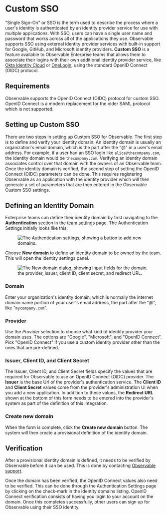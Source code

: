 # Custom SSO

"Single Sign-On" or SSO is the term used to describe the process where a user's identity is authenticated by an identity provider service for use with multiple applications. With SSO, users can have a single user name and password that works across all of the applications they use. Observable supports SSO using external identity provider services with built-in support for Google, GitHub, and Microsoft identity providers. **Custom SSO** is a feature available to Observable Enterprise teams that allows them to associate their logins with their own additional identity provider service, like [Okta Identity Cloud](https://www.okta.com/products/) or [OneLogin](https://www.onelogin.com/pages/openid-connect), using the standard OpenID Connect (OIDC) protocol.

## Requirements

Observable supports the OpenID Connect (OIDC) protocol for custom SSO. OpenID Connect is a modern replacement for the older SAML protocol which is not supported.

## Setting up Custom SSO

There are two steps in setting up Custom SSO for Observable. The first step is to define and verify your identity domain. An identity domain is usually an organization's email domain, which is the part after the "@" in a user's email address. For example, if a user had an SSO login like `alice@thecompany.com`, the identity domain would be `thecompany.com`. Verifying an identity domain associates control over that domain with the owners of an Observable team. Once the identity domain is verified, the second step of setting the OpenID Connect (OIDC) parameters can be done. This requires registering Observable as an application with the identity provider which will then generate a set of parameters that are then entered in the Observable Custom SSO settings.

## Defining an Identity Domain

Enterprise teams can define their identity domain by first navigating to the **Authentication** section in the [team settings](https://observablehq.com/@observablehq/settings) page. The Authentication Settings initially looks like this:

<figure>
    <img
    class="screenshot" style="max-width:450px;"
    src="/accounts-workspaces/assets/image.png"
    alt="The Authentication settings, showing a button to add new domains." />
</figure>

Choose **New domain** to define an identity domain to be owned by the team. This will open the identity settings panel.

<figure>
    <img
    class="screenshot" style="max-width:450px;"
    src="/accounts-workspaces/assets/image@2.png"
    alt="The New domain dialog, showing input fields for the domain, the provider, issuer, client ID, client secret, and redirect URL." />
</figure>

### Domain

Enter your organization's identity domain, which is normally the internet domain name portion of your user's email address, the part after the "@", like "`mycompany.com`".


### Provider 

Use the *Provider* selection to choose what kind of identity provider your domain uses. The options are "Google", "Microsoft", and "OpenID Connect". Pick "OpenID Connect" if you use a custom identity provider other than the ones that are pre-defined.


### Issuer, Client ID, and Client Secret

The Issuer, Client ID, and Client Secret fields specify the values that are required for Observable to use an OpenID Connect (OIDC) provider. The **Issuer** is the base Url of the provider's authentication service. The **Client ID** and **Client Secret** values come from the provider's administration UI when you add a new application. In addition to these values, the **Redirect URL** shown at the bottom of this form needs to be entered into the provider's system as part of the definition of this integration.

### Create new domain

When the form is complete, click the **Create new domain** button. The system will then create a provisional definition of the identity domain.

## Verification

After a provisional identity domain is defined, it needs to be verified by Observable before it can be used. This is done by contacting [Observable support](mailto:support@observablehq.com?subject=Domain%20verification).

Once the domain has been verified, the OpenID Connect values also need to be verified. This can be done through the Authentication Settings page by clicking on the check-mark in the identity domains listing. OpenID Connect verification consists of having you login to your account on the domain. Once this completes successfully, other users can sign up for Observable using their SSO identity.